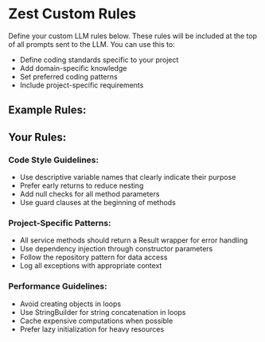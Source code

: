 # Zest Custom Rules

Define your custom LLM rules below. These rules will be included at the top of all prompts sent to the LLM.
You can use this to:
- Define coding standards specific to your project
- Add domain-specific knowledge
- Set preferred coding patterns
- Include project-specific requirements

## Example Rules:

<!-- 
- Always use camelCase for variable names
- Prefer const over let for immutable values
- Include JSDoc comments for all public methods
- Follow the project's error handling patterns
- For Cocos2d-x projects: Use cc.Node() instead of cc.Node.create()
- Always handle null checks before accessing object properties
- Use meaningful variable names that describe their purpose
- Avoid deeply nested callbacks - use async/await or Promises
-->

## Your Rules:

<!-- Add your custom rules below this line -->

### Code Style Guidelines:
- Use descriptive variable names that clearly indicate their purpose
- Prefer early returns to reduce nesting
- Add null checks for all method parameters
- Use guard clauses at the beginning of methods

### Project-Specific Patterns:
- All service methods should return a Result<T> wrapper for error handling
- Use dependency injection through constructor parameters
- Follow the repository pattern for data access
- Log all exceptions with appropriate context

### Performance Guidelines:
- Avoid creating objects in loops
- Use StringBuilder for string concatenation in loops
- Cache expensive computations when possible
- Prefer lazy initialization for heavy resources

